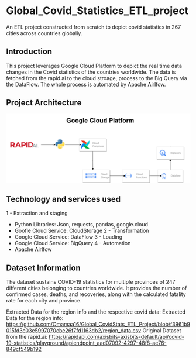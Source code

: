 # Global_Covid_Statistics_ETL_project
An ETL project constructed from scratch to depict covid statistics in 267 cities across countries globally.

## Introduction
This project leverages Google Cloud Platform to depict the real time data changes in the Covid statistics of the countries worldwide. The data is fetched from the rapid.ai to the cloud stroage, process to the Big Query via the DataFlow. The whole process is automated by Apache Airlfow.

## Project Architecture
![Project Architecture](Architecture.png)

## Technology and services used
1 - Extraction and staging
- Python Libraries: Json, requests, pandas, google.cloud
- Goofle Cloud Service: CloudStorage
2 - Transformation
- Google Cloud Service: DataFlow
3 - Loading
- Google Cloud Service: BigQuery
4 - Automation
- Apache Airlfow

## Dataset Information
The dataset sustains COVID-19 statistics for multiple provinces of 247 different cities belonging to countries worldwide. It provides the number of confirmed cases, deaths, and recoveries, along with the calculated fatality rate for each city and province.

Extracted Data for the region info and the respective covid data: 
Extracted Data for the region info: https://github.com/Omamaa16/Global_CovidStats_ETL_Project/blob/f3961b9015fd3c03e5997070cbe26f7fd1163db2/region_data.csv
Original Dataset from the rapid.ai: https://rapidapi.com/axisbits-axisbits-default/api/covid-19-statistics/playground/apiendpoint_aad07092-4297-48f8-ae76-849cf549b192

 
